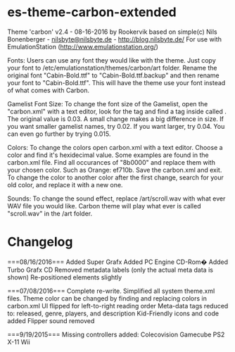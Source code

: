 # es-theme-carbon-extended

Theme 'carbon' v2.4 - 08-16-2016 by Rookervik
based on simple(c) Nils Bonenberger - nilsbyte@nilsbyte.de - http://blog.nilsbyte.de/
For use with EmulationStation (http://www.emulationstation.org/)


Fonts:
Users can use any font they would like with the theme. Just copy your font to /etc/emulationstation/themes/carbon/art folder. Rename the original font "Cabin-Bold.ttf" to "Cabin-Bold.ttf.backup" and then rename your font to "Cabin-Bold.ttf". This will have the theme use your font instead of what comes with Carbon.

Gamelist Font Size:
To change the font size of the Gamelist, open the "carbon.xml" with a text editor, look for the tag <gamelist> and find a tag inside called <fontSize>. The original value is 0.03. A small change makes a big difference in size. If you want smaller gamelist names, try 0.02. If you want larger, try 0.04. You can even go further by trying 0.015.

Colors:
To change the colors open carbon.xml with a text editor. Choose a color and find it's hexidecimal value. Some examples are found in the carbon.xml file. Find all occurances of "8b0000" and replace them with your chosen color. Such as Orange: ef710b. Save the carbon.xml and exit. To change the color to another color after the first change, search for your old color, and replace it with a new one.

Sounds:
To change the sound effect, replace /art/scroll.wav with what ever WAV file you would like. Carbon theme will play what ever is called "scroll.wav" in the /art folder.

Changelog
=========

===08/16/2016===
Added Super Grafx
Added PC Engine CD-Rom�
Added Turbo Grafx CD
Removed metadata labels (only the actual meta data is shown)
Re-positioned elements slightly

===07/08/2016===
Complete re-write.
Simplified all system theme.xml files.
Theme color can be changed by finding and replacing colors in carbon.xml
UI flipped for left-to-right reading order
Meta-data tags reduced to: released, genre, players, and description
Kid-Friendly icons and code added
Flipper sound removed

===9/19/2015===
Missing controllers added:
Colecovision
Gamecube
PS2
X-11
Wii


